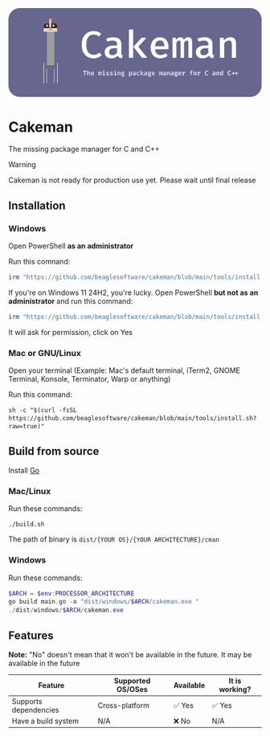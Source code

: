 ![Cakeman Poster](assets/Poster.png)
# Cakeman
The missing package manager for C and C++

> [!WARNING]
> Cakeman is not ready for production use yet. Please wait until final release

## Installation
### Windows
Open PowerShell **as an administrator**

Run this comnand:
```powershell
irm "https://github.com/beaglesoftware/cakeman/blob/main/tools/install.ps1?raw=true" | iex
```

If you're on Windows 11 24H2, you're lucky. Open PowerShell **but not as an administrator** and run this command:
```powershell
irm "https://github.com/beaglesoftware/cakeman/blob/main/tools/install.ps1?raw=true" | sudo iex
```
It will ask for permission, click on Yes

### Mac or GNU/Linux
Open your terminal (Example: Mac's default terminal, iTerm2, GNOME Terminal, Konsole, Terminator, Warp or anything)

Run this command:
```shell
sh -c "$(curl -fsSL https://github.com/beaglesoftware/cakeman/blob/main/tools/install.sh?raw=true)"
```

## Build from source
Install [Go](https://go.dev/dl/)

### Mac/Linux
Run these commands:
```shell
./build.sh
```

The path of binary is `dist/{YOUR OS}/{YOUR ARCHITECTURE}/cman`

### Windows
Run these commands:
```powershell
$ARCH = $env:PROCESSOR_ARCHITECTURE
go build main.go -o "dist/windows/$ARCH/cakeman.exe "
./dist/windows/$ARCH/cakeman.exe 
```

## Features

**Note:** "No" doesn't mean that it won't be available in the future. It may be available in the future

| Feature               | Supported OS/OSes | Available | It is working? |
|-----------------------|-------------------|-----------|----------------|
| Supports dependencies | Cross-platform     | ✅ Yes     | ✅ Yes          |
| Have a build system   | N/A               | ❌ No      | N/A            |